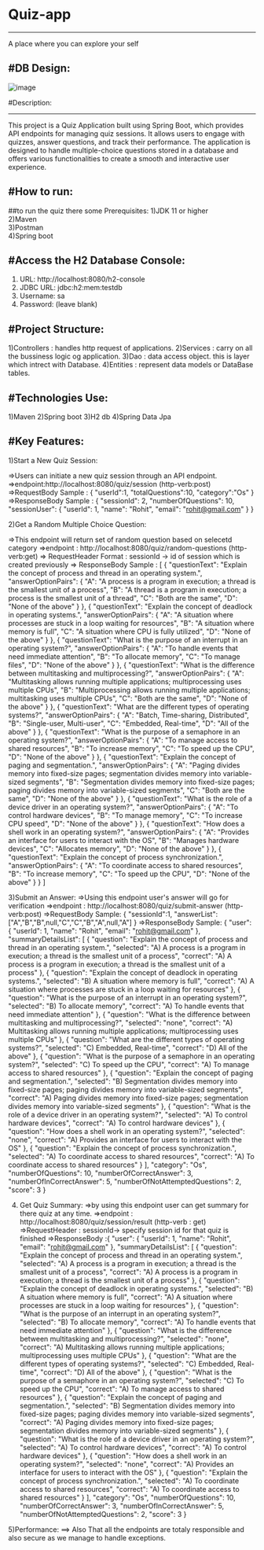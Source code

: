 # Quiz-app
---------------------------------------------------------------------------------------------------------------------------
A place where  you  can explore your self 

#DB Design:
----------------------------------------------------------------------------------------------------------------------------
![image](https://github.com/user-attachments/assets/08a5c2d2-7581-4364-b63f-a6adb98c234b)

#Description:
____________________________________________________________________________________________________________________________
This project is a Quiz Application built using Spring Boot, which provides API endpoints for managing quiz sessions. It allows users to engage with quizzes, answer questions, and track their performance. The application is designed to handle multiple-choice questions stored in a database and offers various functionalities to create a smooth and interactive user experience.

#How to run:
------------------------------------------------------------------------------------------------------------------------------
##to run the quiz there some Prerequisites:
1)JDK 11 or higher  
2)Maven  
3)Postman  
4)Spring boot  

#Access the H2 Database Console:
-------------------------------------------------------------------------------------------------------------------------------
1) URL: http://localhost:8080/h2-console
2) JDBC URL: jdbc:h2:mem:testdb
3) Username: sa
4) Password: (leave blank)

#Project Structure:
-----------------------------------------------------------------------------------------------------------------------------
1)Controllers  : handles http request of applications.
2)Services     : carry on all the bussiness logic og application.
3)Dao          : data access object. this is layer which intrect with Database.
4)Entities     : represent data models or DataBase tables.

#Technologies Use:
------------------------------------------------------------------------------------------------------------------------------
1)Maven
2)Spring boot
3)H2 db
4)Spring Data Jpa

#Key Features:
-------------------------------------------------------------------------------------------------------------------------------
1)Start a New Quiz Session:

  =>Users can initiate a new quiz session through an API endpoint.
  =>endpoint:http://localhost:8080/quiz/session (http-verb:post)
  =>RequestBody Sample : {
                            "userId":1,
                            "totalQuestions":10,
                            "category":"Os"
                          }
  =>ResponseBody Sample : {
                            "sessionId": 2,
                            "numberOfQuestions": 10,
                            "sessionUser": {
                                "userId": 1,
                                "name": "Rohit",
                                "email": "rohit@gmail.com"
                                            }
                        }
                        
2)Get a Random Multiple Choice Question:

=>This endpoint will return set of random question based on selecetd category
=>endpoint : http://localhost:8080/quiz/random-questions (http-verb:get)
=> RequestHeader Format : sessionId -> id of session which is created previously
=> ResponseBody Sample : 
        [
    {
        "questionText": "Explain the concept of process and thread in an operating system.",
        "answerOptionPairs": {
            "A": "A process is a program in execution; a thread is the smallest unit of a process",
            "B": "A thread is a program in execution; a process is the smallest unit of a thread",
            "C": "Both are the same",
            "D": "None of the above"
        }
    },
    {
        "questionText": "Explain the concept of deadlock in operating systems.",
        "answerOptionPairs": {
            "A": "A situation where processes are stuck in a loop waiting for resources",
            "B": "A situation where memory is full",
            "C": "A situation where CPU is fully utilized",
            "D": "None of the above"
        }
    },
    {
        "questionText": "What is the purpose of an interrupt in an operating system?",
        "answerOptionPairs": {
            "A": "To handle events that need immediate attention",
            "B": "To allocate memory",
            "C": "To manage files",
            "D": "None of the above"
        }
    },
    {
        "questionText": "What is the difference between multitasking and multiprocessing?",
        "answerOptionPairs": {
            "A": "Multitasking allows running multiple applications; multiprocessing uses multiple CPUs",
            "B": "Multiprocessing allows running multiple applications; multitasking uses multiple CPUs",
            "C": "Both are the same",
            "D": "None of the above"
        }
    },
    {
        "questionText": "What are the different types of operating systems?",
        "answerOptionPairs": {
            "A": "Batch, Time-sharing, Distributed",
            "B": "Single-user, Multi-user",
            "C": "Embedded, Real-time",
            "D": "All of the above"
        }
    },
    {
        "questionText": "What is the purpose of a semaphore in an operating system?",
        "answerOptionPairs": {
            "A": "To manage access to shared resources",
            "B": "To increase memory",
            "C": "To speed up the CPU",
            "D": "None of the above"
        }
    },
    {
        "questionText": "Explain the concept of paging and segmentation.",
        "answerOptionPairs": {
            "A": "Paging divides memory into fixed-size pages; segmentation divides memory into variable-sized segments",
            "B": "Segmentation divides memory into fixed-size pages; paging divides memory into variable-sized segments",
            "C": "Both are the same",
            "D": "None of the above"
        }
    },
    {
        "questionText": "What is the role of a device driver in an operating system?",
        "answerOptionPairs": {
            "A": "To control hardware devices",
            "B": "To manage memory",
            "C": "To increase CPU speed",
            "D": "None of the above"
        }
    },
    {
        "questionText": "How does a shell work in an operating system?",
        "answerOptionPairs": {
            "A": "Provides an interface for users to interact with the OS",
            "B": "Manages hardware devices",
            "C": "Allocates memory",
            "D": "None of the above"
        }
    },
    {
        "questionText": "Explain the concept of process synchronization.",
        "answerOptionPairs": {
            "A": "To coordinate access to shared resources",
            "B": "To increase memory",
            "C": "To speed up the CPU",
            "D": "None of the above"
        }
    }
]

3)Submit an Answer:
   =>Using this endpoint user's answer will go for verification
   =>endpoint :  http://localhost:8080/quiz/submit-answer  (http-verb:post)
   =>RequestBody Sample:
     {
	"sessionId":1,
        "answerList":["A","B","B",null,"C","C","B","A",null,"A"]
     }
   =>ResponseBody Sample:
     {
    "user": {
        "userId": 1,
        "name": "Rohit",
        "email": "rohit@gmail.com"
    },
    "summaryDetailsList": [
        {
            "question": "Explain the concept of process and thread in an operating system.",
            "selected": "A) A process is a program in execution; a thread is the smallest unit of a process",
            "correct": "A) A process is a program in execution; a thread is the smallest unit of a process"
        },
        {
            "question": "Explain the concept of deadlock in operating systems.",
            "selected": "B) A situation where memory is full",
            "correct": "A) A situation where processes are stuck in a loop waiting for resources"
        },
        {
            "question": "What is the purpose of an interrupt in an operating system?",
            "selected": "B) To allocate memory",
            "correct": "A) To handle events that need immediate attention"
        },
        {
            "question": "What is the difference between multitasking and multiprocessing?",
            "selected": "none",
            "correct": "A) Multitasking allows running multiple applications; multiprocessing uses multiple CPUs"
        },
        {
            "question": "What are the different types of operating systems?",
            "selected": "C) Embedded, Real-time",
            "correct": "D) All of the above"
        },
        {
            "question": "What is the purpose of a semaphore in an operating system?",
            "selected": "C) To speed up the CPU",
            "correct": "A) To manage access to shared resources"
        },
        {
            "question": "Explain the concept of paging and segmentation.",
            "selected": "B) Segmentation divides memory into fixed-size pages; paging divides memory into variable-sized segments",
            "correct": "A) Paging divides memory into fixed-size pages; segmentation divides memory into variable-sized segments"
        },
        {
            "question": "What is the role of a device driver in an operating system?",
            "selected": "A) To control hardware devices",
            "correct": "A) To control hardware devices"
        },
        {
            "question": "How does a shell work in an operating system?",
            "selected": "none",
            "correct": "A) Provides an interface for users to interact with the OS"
        },
        {
            "question": "Explain the concept of process synchronization.",
            "selected": "A) To coordinate access to shared resources",
            "correct": "A) To coordinate access to shared resources"
        }
    ],
    "category": "Os",
    "numberOfQuestions": 10,
    "numberOfCorrectAnswer": 3,
    "numberOfInCorrectAnswer": 5,
    "numberOfNotAttemptedQuestions": 2,
    "score": 3
    }

4) Get Quiz Summary:
   =>by using this endpoint user can get summary for there quiz at any time.
   =>endpoint : http://localhost:8080/quiz/session/result  (http-verb : get)
   =>RequestHeader : sessionId-> specify session id for that quiz is finished
   =>ResponseBody :{
    "user": {
        "userId": 1,
        "name": "Rohit",
        "email": "rohit@gmail.com"
    },
    "summaryDetailsList": [
        {
            "question": "Explain the concept of process and thread in an operating system.",
            "selected": "A) A process is a program in execution; a thread is the smallest unit of a process",
            "correct": "A) A process is a program in execution; a thread is the smallest unit of a process"
        },
        {
            "question": "Explain the concept of deadlock in operating systems.",
            "selected": "B) A situation where memory is full",
            "correct": "A) A situation where processes are stuck in a loop waiting for resources"
        },
        {
            "question": "What is the purpose of an interrupt in an operating system?",
            "selected": "B) To allocate memory",
            "correct": "A) To handle events that need immediate attention"
        },
        {
            "question": "What is the difference between multitasking and multiprocessing?",
            "selected": "none",
            "correct": "A) Multitasking allows running multiple applications; multiprocessing uses multiple CPUs"
        },
        {
            "question": "What are the different types of operating systems?",
            "selected": "C) Embedded, Real-time",
            "correct": "D) All of the above"
        },
        {
            "question": "What is the purpose of a semaphore in an operating system?",
            "selected": "C) To speed up the CPU",
            "correct": "A) To manage access to shared resources"
        },
        {
            "question": "Explain the concept of paging and segmentation.",
            "selected": "B) Segmentation divides memory into fixed-size pages; paging divides memory into variable-sized segments",
            "correct": "A) Paging divides memory into fixed-size pages; segmentation divides memory into variable-sized segments"
        },
        {
            "question": "What is the role of a device driver in an operating system?",
            "selected": "A) To control hardware devices",
            "correct": "A) To control hardware devices"
        },
        {
            "question": "How does a shell work in an operating system?",
            "selected": "none",
            "correct": "A) Provides an interface for users to interact with the OS"
        },
        {
            "question": "Explain the concept of process synchronization.",
            "selected": "A) To coordinate access to shared resources",
            "correct": "A) To coordinate access to shared resources"
        }
    ],
    "category": "Os",
    "numberOfQuestions": 10,
    "numberOfCorrectAnswer": 3,
    "numberOfInCorrectAnswer": 5,
    "numberOfNotAttemptedQuestions": 2,
    "score": 3
}

5)Performance:
==> Also That all the endpoints are totaly responsible and also secure as we manage to handle exceptions.
